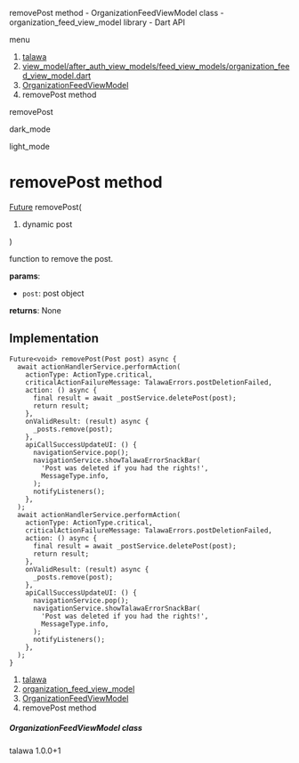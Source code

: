 




removePost method - OrganizationFeedViewModel class - organization\_feed\_view\_model library - Dart API







menu

1. [talawa](../../index.html)
2. [view\_model/after\_auth\_view\_models/feed\_view\_models/organization\_feed\_view\_model.dart](../../file-___home_harshil_Desktop_open-source_palisadoes_talawa_lib_view_model_after_auth_view_models_feed_view_models_organization_feed_view_model/)
3. [OrganizationFeedViewModel](../../file-___home_harshil_Desktop_open-source_palisadoes_talawa_lib_view_model_after_auth_view_models_feed_view_models_organization_feed_view_model/OrganizationFeedViewModel-class.html)
4. removePost method

removePost


dark\_mode

light\_mode




# removePost method


[Future](https://api.flutter.dev/flutter/dart-core/Future-class.html)<void>
removePost(

1. dynamic post

)

function to remove the post.

**params**:

* `post`: post object

**returns**:
None


## Implementation

```
Future<void> removePost(Post post) async {
  await actionHandlerService.performAction(
    actionType: ActionType.critical,
    criticalActionFailureMessage: TalawaErrors.postDeletionFailed,
    action: () async {
      final result = await _postService.deletePost(post);
      return result;
    },
    onValidResult: (result) async {
      _posts.remove(post);
    },
    apiCallSuccessUpdateUI: () {
      navigationService.pop();
      navigationService.showTalawaErrorSnackBar(
        'Post was deleted if you had the rights!',
        MessageType.info,
      );
      notifyListeners();
    },
  );
  await actionHandlerService.performAction(
    actionType: ActionType.critical,
    criticalActionFailureMessage: TalawaErrors.postDeletionFailed,
    action: () async {
      final result = await _postService.deletePost(post);
      return result;
    },
    onValidResult: (result) async {
      _posts.remove(post);
    },
    apiCallSuccessUpdateUI: () {
      navigationService.pop();
      navigationService.showTalawaErrorSnackBar(
        'Post was deleted if you had the rights!',
        MessageType.info,
      );
      notifyListeners();
    },
  );
}
```

 


1. [talawa](../../index.html)
2. [organization\_feed\_view\_model](../../file-___home_harshil_Desktop_open-source_palisadoes_talawa_lib_view_model_after_auth_view_models_feed_view_models_organization_feed_view_model/)
3. [OrganizationFeedViewModel](../../file-___home_harshil_Desktop_open-source_palisadoes_talawa_lib_view_model_after_auth_view_models_feed_view_models_organization_feed_view_model/OrganizationFeedViewModel-class.html)
4. removePost method

##### OrganizationFeedViewModel class





talawa
1.0.0+1






